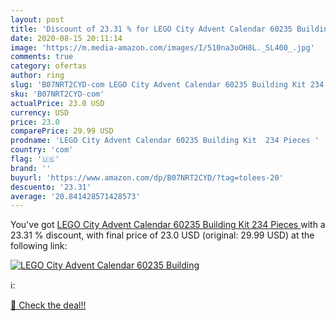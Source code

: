 ```yaml
---
layout: post
title: 'Discount of 23.31 % for LEGO City Advent Calendar 60235 Building'
date: 2020-08-15 20:11:14
image: 'https://m.media-amazon.com/images/I/510na3oOH8L._SL400_.jpg'
comments: true
category: ofertas
author: ring
slug: 'B07NRT2CYD-com LEGO City Advent Calendar 60235 Building Kit 234 Pieces'
sku: 'B07NRT2CYD-com'
actualPrice: 23.0 USD
currency: USD
price: 23.0
comparePrice: 29.99 USD
prodname: 'LEGO City Advent Calendar 60235 Building Kit  234 Pieces '
country: 'com'
flag: '🇺🇸'
brand: ''
buyurl: 'https://www.amazon.com/dp/B07NRT2CYD/?tag=tolees-20'
descuento: '23.31'
average: '20.841428571428573'
---
```


You've got [LEGO City Advent Calendar 60235 Building Kit  234 Pieces ](https://www.amazon.com/dp/B07NRT2CYD/?tag=tolees-20) with a  23.31 % discount, with final price of 23.0 USD (original: 29.99 USD) at the following link:

[![LEGO City Advent Calendar 60235 Building](https://m.media-amazon.com/images/I/510na3oOH8L._SL400_.jpg)](https://www.amazon.com/dp/B07NRT2CYD/?tag=tolees-20)

ℹ️:


[🛒 Check the deal!!](https://www.amazon.com/dp/B07NRT2CYD/?tag=tolees-20)
